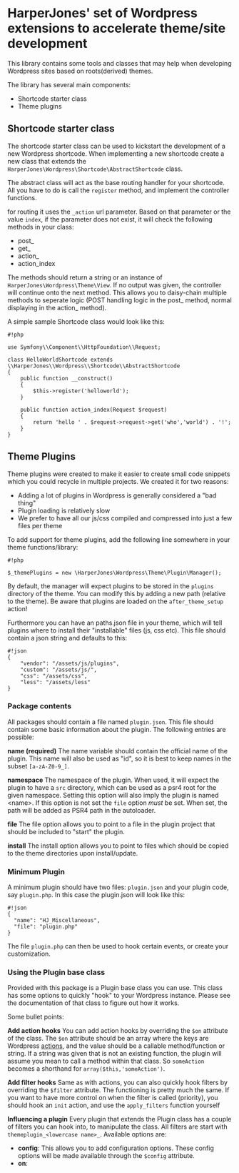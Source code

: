 # HarperJones' set of Wordpress extensions to accelerate theme/site development

This library contains some tools and classes that may help when developing 
Wordpress sites based on roots(derived) themes.

The library has several main components:

 - Shortcode starter class
 - Theme plugins

## Shortcode starter class
The shortcode starter class can be used to kickstart the development of a new
Wordpress shortcode. When implementing a new shortcode create a new class that
extends the `HarperJones\Wordpress\Shortcode\AbstractShortcode` class. 

The abstract class will act as the base routing handler for your shortcode. All
you have to do is call the `register` method, and implement the controller 
functions.

for routing it uses the `_action` url parameter. Based on that parameter or the 
value `index`, if the parameter does not exist, it will check the following
methods in your class:

- post_<action>
- get_<action>
- action_<action>
- action_index

The methods should return a string or an instance of `HarperJones\Wordpress\Theme\View`.
If no output was given, the controller will continue onto the next method. This 
allows you to daisy-chain multiple methods to seperate logic (POST handling logic
in the post_ method, normal displaying in the action_ method).

A simple sample Shortcode class would look like this:

```
#!php

use Symfony\\Component\\HttpFoundation\\Request;

class HelloWorldShortcode extends \\HarperJones\\Wordpress\\Shortcode\\AbstractShortcode
{
	public function __construct()
	{
		$this->register('helloworld');
	}
	
	public function action_index(Request $request) 
	{
		return 'hello ' . $request->request->get('who','world') . '!';
	}
}
```

## Theme Plugins

Theme plugins were created to make it easier to create small code snippets which
you could recycle in multiple projects. We created it for two reasons:

- Adding a lot of plugins in Wordpress is generally considered a "bad thing"
- Plugin loading is relatively slow
- We prefer to have all our js/css compiled and compressed into just a few files per theme

To add support for theme plugins, add the following line somewhere in your theme 
functions/library:

```
#!php

$_themePlugins = new \HarperJones\Wordpress\Theme\Plugin\Manager();
```

By default, the manager will expect plugins to be stored in the `plugins` directory
of the theme. You can modify this by adding a new path (relative to the theme). Be 
aware that plugins are loaded on the `after_theme_setup` action! 

Furthermore you can have an paths.json file in your theme, which will tell plugins
where to install their "installable" files (js, css etc). This file should contain
a json string and defaults to this:

```
#!json
{
	"vendor": "/assets/js/plugins",
	"custom": "/assets/js/",
	"css": "/assets/css",
	"less": "/assets/less"
}
```

### Package contents

All packages should contain a file named `plugin.json`. This file should
contain some basic information about the plugin. The following entries are possible:

**name (required)**
The name variable should contain the official name of the plugin. This name will also
be used as "id", so it is best to keep names in the subset `[a-zA-Z0-9_]`.

**namespace**
The namespace of the plugin. When used, it will expect the plugin to have a `src` 
directory, which can be used as a psr4 root for the given namespace. Setting this
option will also imply the plugin is named <namespace>\<name>. If this option is
not set the `file` option _must_ be set.
When set, the path will be added as PSR4 path in the autoloader.

**file**
The file option allows you to point to a file in the plugin project that should be 
included to "start" the plugin. 

**install**
The install option allows you to point to files which should be copied to the theme
directories upon install/update.

### Minimum Plugin

A minimum plugin should have two files: `plugin.json` and your plugin code, say 
`plugin.php`. In this case the plugin.json will look like this:
 
```
#!json
{
  "name": "HJ_Miscellaneous",
  "file": "plugin.php"
} 
``` 

The file `plugin.php` can then be used to hook certain events, or create your
customization.

### Using the Plugin base class

Provided with this package is a Plugin base class you can use. This class has some
options to quickly "hook" to your Wordpress instance. Please see the documentation
of that class to figure out how it works.

Some bullet points:

**Add action hooks**
You can add action hooks by overriding the `$on` attribute of the class. The `$on` 
attribute should be an array where the keys are Wordpress [actions](http://codex.wordpress.org/Plugin_API/Action_Reference),
and the value should be a callable method/function or string. If a string was given
that is not an existing function, the plugin will assume you mean to call a method 
within that class. So `someAction` becomes a shorthand for `array($this,'someAction')`.

**Add filter hooks**
Same as with actions, you can also quickly hook filters by overriding the `$filter` attribute.
The functioning is pretty much the same. If you want to have more control on when the
filter is called (priority), you should hook an `init` action, and use the `apply_filters`
function yourself

**Influencing a plugin**
Every plugin that extends the Plugin class has a couple of filters you can hook into,
to manipulate the class. All filters are start with `themeplugin_<lowercase name>_`.
Available options are:

* **config**:
This allows you to add configuration options. These config options will be made available
through the `$config` attribute.
* **on**:
 
